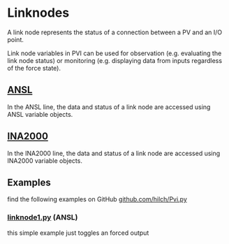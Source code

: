 # Linknodes

A link node represents the status of a connection between a PV and an I/O point.

Link node variables in PVI can be used for observation (e.g. evaluating the link node status) or monitoring (e.g. displaying data from inputs regardless of the force state).

## [ANSL](https://help.br-automation.com/#/en/4/automationnet%2Fpvibase%2Flines%2Flnansl%2Fpvilnansllinknode.htm)

In the ANSL line, the data and status of a link node are accessed using ANSL variable objects.

## [INA2000](https://help.br-automation.com/#/en/4/automationnet%2Fpvibase%2Flines%2Flnina2%2Fpvilnina2linknode.htm)

In the INA2000 line, the data and status of a link node are accessed using INA2000 variable objects.

## Examples

find the following examples on GitHub [github.com/hilch/Pvi.py](https://github.com/hilch/Pvi.py/tree/main/examples)

### [linknode1.py](https://github.com/hilch/Pvi.py/tree/main/examples/linknode1.py) (ANSL)
this simple example just toggles an forced output